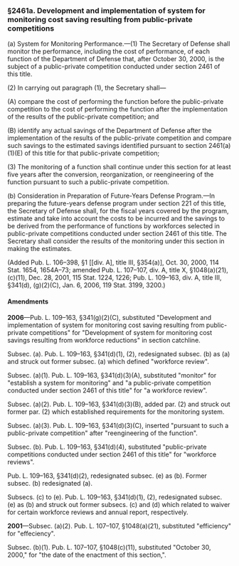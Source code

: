 ### §2461a. Development and implementation of system for monitoring cost saving resulting from public-private competitions ###

(a) System for Monitoring Performance.—(1) The Secretary of Defense shall monitor the performance, including the cost of performance, of each function of the Department of Defense that, after October 30, 2000, is the subject of a public-private competition conducted under section 2461 of this title.

(2) In carrying out paragraph (1), the Secretary shall—

(A) compare the cost of performing the function before the public-private competition to the cost of performing the function after the implementation of the results of the public-private competition; and

(B) identify any actual savings of the Department of Defense after the implementation of the results of the public-private competition and compare such savings to the estimated savings identified pursuant to section 2461(a)(1)(E) of this title for that public-private competition;

(3) The monitoring of a function shall continue under this section for at least five years after the conversion, reorganization, or reengineering of the function pursuant to such a public-private competition.

(b) Consideration in Preparation of Future-Years Defense Program.—In preparing the future-years defense program under section 221 of this title, the Secretary of Defense shall, for the fiscal years covered by the program, estimate and take into account the costs to be incurred and the savings to be derived from the performance of functions by workforces selected in public-private competitions conducted under section 2461 of this title. The Secretary shall consider the results of the monitoring under this section in making the estimates.

(Added Pub. L. 106–398, §1 [[div. A], title III, §354(a)], Oct. 30, 2000, 114 Stat. 1654, 1654A–73; amended Pub. L. 107–107, div. A, title X, §1048(a)(21), (c)(11), Dec. 28, 2001, 115 Stat. 1224, 1226; Pub. L. 109–163, div. A, title III, §341(d), (g)(2)(C), Jan. 6, 2006, 119 Stat. 3199, 3200.)

#### Amendments ####

**2006**—Pub. L. 109–163, §341(g)(2)(C), substituted "Development and implementation of system for monitoring cost saving resulting from public-private competitions" for "Development of system for monitoring cost savings resulting from workforce reductions" in section catchline.

Subsec. (a). Pub. L. 109–163, §341(d)(1), (2), redesignated subsec. (b) as (a) and struck out former subsec. (a) which defined "workforce review".

Subsec. (a)(1). Pub. L. 109–163, §341(d)(3)(A), substituted "monitor" for "establish a system for monitoring" and "a public-private competition conducted under section 2461 of this title" for "a workforce review".

Subsec. (a)(2). Pub. L. 109–163, §341(d)(3)(B), added par. (2) and struck out former par. (2) which established requirements for the monitoring system.

Subsec. (a)(3). Pub. L. 109–163, §341(d)(3)(C), inserted "pursuant to such a public-private competition" after "reengineering of the function".

Subsec. (b). Pub. L. 109–163, §341(d)(4), substituted "public-private competitions conducted under section 2461 of this title" for "workforce reviews".

Pub. L. 109–163, §341(d)(2), redesignated subsec. (e) as (b). Former subsec. (b) redesignated (a).

Subsecs. (c) to (e). Pub. L. 109–163, §341(d)(1), (2), redesignated subsec. (e) as (b) and struck out former subsecs. (c) and (d) which related to waiver for certain workforce reviews and annual report, respectively.

**2001**—Subsec. (a)(2). Pub. L. 107–107, §1048(a)(21), substituted "efficiency" for "effeciency".

Subsec. (b)(1). Pub. L. 107–107, §1048(c)(11), substituted "October 30, 2000," for "the date of the enactment of this section,".